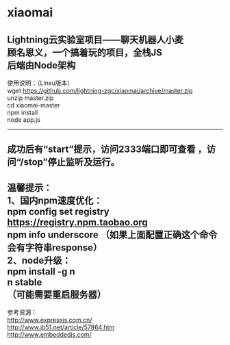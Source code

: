 # xiaomai
Lightning云实验室项目——聊天机器人小麦  
顾名思义，一个搞着玩的项目，全栈JS  
后端由Node架构  
---  

使用说明：（Linxu版本）  
wget https://github.com/lightning-zgc/xiaomai/archive/master.zip  
unzip master.zip  
cd xiaomai-master  
npm install  
node app.js  

---  
成功后有“start”提示，访问2333端口即可查看  ，访问“/stop”停止监听及运行。  
---  
温馨提示：  
1、国内npm速度优化：  
npm config set registry https://registry.npm.taobao.org  
npm info underscore （如果上面配置正确这个命令会有字符串response）  
2、node升级：  
npm install -g n  
n stable  
（可能需要重启服务器）  
---  
参考资源：  
http://www.expressjs.com.cn/  
http://www.jb51.net/article/57864.htm  
http://www.embeddedjs.com/  
